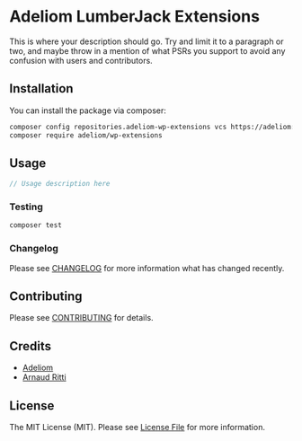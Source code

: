 # Adeliom LumberJack Extensions

This is where your description should go. Try and limit it to a paragraph or two, and maybe throw in a mention of what PSRs you support to avoid any confusion with users and contributors.

## Installation

You can install the package via composer:

```bash
composer config repositories.adeliom-wp-extensions vcs https://adeliom:93ba9634b50f6531edf61140fba54fe1d7e93fc4@github.com/adeliom/wp-extensions
composer require adeliom/wp-extensions
```

## Usage

``` php
// Usage description here
```

### Testing

``` bash
composer test
```

### Changelog

Please see [CHANGELOG](CHANGELOG.md) for more information what has changed recently.

## Contributing

Please see [CONTRIBUTING](CONTRIBUTING.md) for details.

## Credits

- [Adeliom](https://github.com/adeliom)
- [Arnaud Ritti](https://github.com/aritti)

## License

The MIT License (MIT). Please see [License File](LICENSE.md) for more information.
